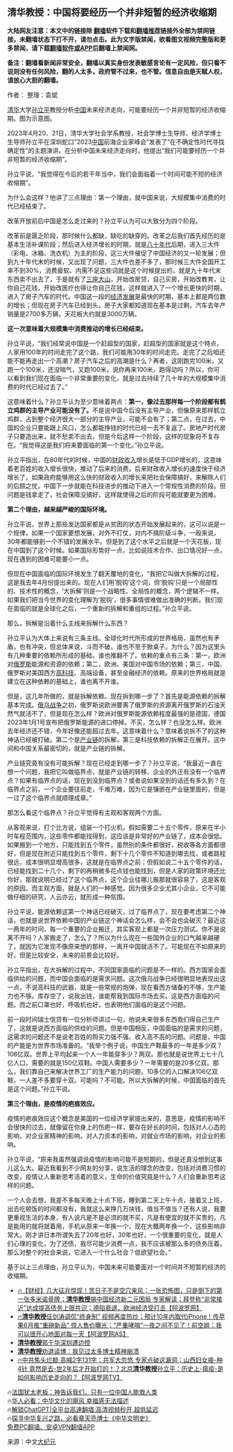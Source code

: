  <!-- 面包屑导航 --> <h2>清华教授：中国将要经历一个并非短暂的经济收缩期</h2> <p class="notice"><b>大陆网友注意：本文中的链接除 <a href="https://github.com/bannedbook/fanqiang" >翻墙</a>软件下载和<a href="https://github.com/killgcd/justmysocks/blob/master/README.md">翻墙推荐</a>链接外全部为禁网链接，未翻墙状态下打不开，请勿点击。此为文字版禁闻，欲看图文视频完整版和更多禁闻，请下载<a href="https://github.com/bannedbook/fanqiang">翻墙软件或APP</a>后翻墙上禁闻网。</p><p>备注：翻墙看新闻非常安全，翻墙以真实身份发表敏感言论有一定风险，但只看不说则没有任何风险，翻的人太多，政府管不过来，也不管。信息自由是天赋人权，请放心大胆的翻墙。</b></p>  <div class="entry"> <p>作者： 整理：袁斌</p> <p id="conimg"><a href="https://www.bannedbook.org/bnews/tag/%E6%B8%85%E5%8D%8E/" class="st_tag internal_tag" rel="tag" title="标签 清华 下的日志">清华</a>大学<a href="https://www.bannedbook.org/bnews/tag/%e5%ad%99%e7%ab%8b%e5%b9%b3/" class="st_tag internal_tag" rel="tag" title="标签 孙立平 下的日志">孙立平</a>教授分析<a href="https://www.bannedbook.org/bnews/tag/%E4%B8%AD%E5%9B%BD/" class="st_tag internal_tag" rel="tag" title="标签 中国 下的日志">中国</a>未来经济走向，可能要经历一个并非短暂的经济收缩期。图为示意图。</p> <p>2023年4月20、21日，清华大学社会学系教授，社会学博士生导师、经济学博士生导师孙立平在深圳蛇口“2023<span class='wp_keywordlink_affiliate'><a href="https://www.bannedbook.org/" title="中国" target="_blank">中国</a></span>前海企业家峰会”发表了“在不确定性时代寻找确定性”的主题演讲。在分析中国未来经济走向时，他提出“我们可能要经历一个并非短暂的经济收缩期”。</p> <p>孙立平说，“我觉得在今后的若干年当中，我们会面临着一个时间可能不短的经济收缩期”。</p> <p>为什么会这样？他讲了三点理由：第一个理由，就中国来说，大规模集中消费的时代已经结束了。</p> <p>改革开放前后中国是怎么走过来的？孙立平认为可以大致分为四个阶段。</p> <p>改革前是匮乏阶段，那时候什么都缺，缺吃的缺穿的。改革之后我们首先经历的是基本生活补课阶段；然后进入经济增长的时期，就是<span class='wp_keywordlink'><a href="https://www.bannedbook.org/forum2/topic939.html" title="《八十年代访谈录》" target="_blank">八十年代</a></span>后期，进入三大件（彩电、冰箱、洗衣机）为主的阶段，这三大件催促了中国经济的又一轮发展；但到九十年代末的时候，又出现了问题，三大件也差不多了，那时候三大件全国开工率不到30%，消费疲软、内需不足这些词就是这个时候提出的，就是九十年代末东西卖不出去了，于是就有了<span class='wp_keywordlink'><a href="https://www.bannedbook.org/forum11/topic333.html" title="禁片：民族主义和三座大山" target="_blank">三座大山</a></span>，开始改房贷，自己买房，开始改教育，让你自己花钱，开始改医疗也得让你自己花钱，这样就进入了一个增长更快的时期，进入了房子汽车的时代。中国这一段的<span class='wp_keywordlink'><a href="https://www.bannedbook.org/forum2/topic869.html" title="宪政、法治和经济发展——走向市场经济的制度保障" target="_blank">经济发展</a></span>是最快的时期，基本上都是两位数的增长；但现在房子汽车已经到头，房子大家都知道现在基本是过剩，汽车去年产销量是2700多万辆，天花板大约就是3000万辆。</p> <p><strong>这一次意味着大规模集中消费推动的增长已经结束。</strong></p> <p>孙立平说，“我们经常说中国是一个赶超型的国家，赶超型的国家就是这个特点，人家用100年的时间走完了这个路，我们可能用30年的时间走完。走完了之后咱还能不能再走出一个高潮？房子汽车之后的高潮是什么？再者，这刚跑完100米，又跑一个100米，还没喘气，又跑100米，说你再来100米，跑得动吗？所以，你可以看到我们现在面临一个非常重要的变化，就是过去持续了几十年的大规模集中消费的时代已经过去了。”</p> <p>这意味着什么？孙立平认为至少意味着两点：<strong>第一，像过去那样每一个阶段都有鹤立鸡群的主导产业可能没有了。</strong>不是说中国今后没有主导产业，但像原来那样鹤立鸡群，占到整个经济很大一部分的主导产业，可能不会有了；第二点，在过去，中国的企业只要能跟上风口，怎么都能挣钱的时代已经一去不复返了。房地产时代房子只要造出来，就不愁卖不出去，但是今后这样一个阶段，这样的现象将不复存在。“我觉得这是我们将来要面临的第一个变化。”孙立平说。</p> <p>孙立平指出，在80年代的时候，中国的<a href="https://www.bannedbook.org/bnews/tag/%E8%B4%A2%E6%94%BF%E6%94%B6%E5%85%A5/" class="st_tag internal_tag" rel="tag" title="标签 财政收入 下的日志">财政收入</a>增长是低于GDP增长的，这意味着老百姓的收入增长很快，推动了后来的消费。后来财政收入增长的速度快于经济增长了，如果政府能够用这么快的财政收入的增长来把社会保障搞好，来解除人们的后顾之忧，中国下一步就能在科技进步的推动下进入一个常规性消费的阶段。但问题是钱拿走了，社会保障没搞好，这样就使得之后的阶段可能就要更为困难。</p> <p><strong>第二个理由，越来越严峻的国际环境。</strong></p> <p>孙立平说，世界上那些发达国家都是从贫困的状态开始发展起来的，这可以说是一个规律，如果一个国家要想发展，对外不打仗，对内不搞阶级斗争，一般来说，30年都能够到一个不错的发展水平。但是到了这个水平之后就是一个天花板，现在中国到了这个时候。如果国际形势好一点，比如说技术合作、出口情况好一点，现在遇到的困难可能要小一点。</p> <p>但现在中国面临的国际环境发生了翻天覆地的变化，“我把它叫做大拆解的过程，这是我去年4月份提出来的。现在人们用‘脱钩’这个词，但‘脱钩’只是一个局部性的、技术性的概念，‘大拆解’则是一个战略性、全局性的概念，两个逻辑不一样。如果我们把当今世界的变化理解为‘脱钩’，很多事情很难做出准确的判断。我们现在面临的就是全球化之后，一个重新的拆解和重组的过程。”孙立平说。</p>  <p>那么，拆解是沿着什么主线来拆解什么东西？</p> <p>孙立平认为大体上来说有三条主线。全球化时代所形成的世界格局，虽然也有矛盾，也有冲突，但总体来说，斗而不破，谁也不至于掀桌子。为什么？因为这里头有几种重要的依赖所形成的基础，谁也推翻不了。依赖的重点有三条：第一，欧洲对<a href="https://www.bannedbook.org/bnews/tag/%e4%bf%84%e7%bd%97%e6%96%af/" class="st_tag internal_tag" rel="tag" title="标签 俄罗斯 下的日志">俄罗斯</a>能源和资源的依赖；第二，欧洲、美国对中国市场的依赖；第三，中国、俄罗斯对美国西方<a href="https://www.bannedbook.org/bnews/tag/%e9%ab%98%e7%a7%91%e6%8a%80/" class="st_tag internal_tag" rel="tag" title="标签 高科技 下的日志">高科技</a>、高端设备，甚至金融经济的依赖。原来的世界格局就是建立在这种依赖的基础上，谁也离不开谁。</p> <p>但是，这几年所做的，就是拆解依赖。现在拆到哪一步了？首先是能源依赖的拆解基本完成。<a href="https://www.bannedbook.org/bnews/tag/%e4%bf%84%e4%b9%8c%e6%88%98%e4%ba%89/" class="st_tag internal_tag" rel="tag" title="标签 俄乌战争 下的日志">俄乌战争</a>之初，俄罗斯说欧洲要离了俄罗斯的资源离开俄罗斯的石油天然气就活不了，但是现在怎么样？欧洲对俄罗斯能源依赖程度最强的是德国，德国2023年1月1号宣布把俄罗斯能源的进口停掉。不买，怎么样？也没怎么样。欧洲去年经济还不错，今年好像还能超过去年。这意味着什么？意味着说拆不了的这种神话已经被打破。第二个是<a href="https://www.bannedbook.org/bnews/tag/%E4%BA%A7%E4%B8%9A%E9%93%BE/" class="st_tag internal_tag" rel="tag" title="标签 产业链 下的日志">产业链</a>的拆解，第三是科技依赖的拆解正在展开。这中间和中国关系最密切的，就是产业链的拆解。</p> <p>产业链究竟有没有可能拆解？现在已经走到哪一步了？孙立平说，“我最近一直在想一个问题，我把它叫做临界点，就是产业链的转移、企业的外迁有没有一个临界点？如果有临界点的话，现在到没到临界点？或者说如果没到的话还有多久到？在临界点之前，一个企业要往前走，千难万难，因为它是镶嵌在产业链里面的，但是一过了这个临界点就顺理成章。”</p> <p>那怎么看这个临界点？孙立平觉得有主观和客观两个方面。</p> <p>从客观来说，打个比方说，组装一个打火机，假如需要二十五个零件，原来在半小时车程范围内，这些零件都能找得到，这应该是非常好的产业链了，成本会很低。如果搬到一个地方，只能找到五个零件，虽然别的条件都很好，税收等各方面都很好，但是现在附近只能找到五个零件，剩下十几个零件不知道到哪去找，或者路程很远，成本很明显增高很多，这就是在临界点之前；但假如说二十五个零件的话，已经能找到二十几个，剩下的再稍微多花点钱也能找到，但是人家的政策环境还比你好，那就说明已经过了这个临界点，这个企业往哪儿搬那就很容易了，这是客观的原因。而主观方面，就是人们的一种感觉。因为很多企业尤其小企业，它不可能做仔细的研究，人云亦云，就形成一种氛围。</p> <p>孙立平说，能源依赖这第一个神话已经破灭，过了临界点了，现在要考虑第二个神话，也就是说世界依赖中国的产业链这个神话会怎么样，会不会也会破灭？最近这一两年的时间，每一个重要的企业搬迁，其实客观上都是一次压力测试。你不是说离不开吗？人家搬走了，怎么了？所以为什么现在一些国外企业的口气越来越硬了，就因为它发现不像原来想的那样，一离开中国就活不了。可能现在不如原来的好，但是比较安全，未来的前景会比较好。</p>  <p>孙立平指出，在大拆解的过程中，不同国家面临的问题是不一样的。西方国家会面临供给的问题，而中国会面临的是需求问题。这次俄乌战争已经很明显地表现出这一点，不说高科技的武器，就是一些常规的炮弹，现在看西方储备的不够，生产能力也不够。库存空了，说我出钱，谁能帮我到国际市场去买。这是西方面临的问题。而之前口罩也好，呼吸机也好，也表明他们面临的是这个问题。</p> <p>前一段时间瑞士信贷有一位分析师讲过一句，他说未来很多东西我们得自己生产了，这就是说西方面临的供给的问题。但是中国相反，中国面临的是需求的问题，这需求的问题还不是说老百姓的购买力强不强、收入高不高的问题。问题是，中国的产能是为世界市场准备的。“我举个例子说，中国生产鞋最多的一年是多少双？106亿双。世界上平均起来一个人一年能穿多少？两双。那也就是说世界上七十几亿人口，需要的就是150亿双鞋。中国人需要多少？一年需要的是20多亿双。那么，我们靠自己来解决世界工厂的生产能力的问题，10多亿的人口解决106亿双鞋，一人差不多要穿十双。可能吗？不可能。所以大拆解的时候，中国面临的首先是这个问题。”孙立平说。</p> <p><strong>第三个理由，是疫情的疤痕效应。</strong></p> <p>疫情的疤痕效应这个概念是美国的一位经济学家提出来的，意思是，疫情的影响不会很快的过去，就像留在你身上的伤疤一样，要存在好长的时间，包括对人心态的影响，对企业家精神的影响，对人力资本的影响，对就业市场的影响，对企业的影响。</p> <p>孙立平说，“原来我虽然强调说疫情的影响可能不是短期的，但是还真没想到这事儿这么大。最近我看到不少网友的分享，说生活的理念的改变，包括对消费习惯的改变，疫情让人重新思考活着的意义，生命的价值究竟是什么？人们会重新思考这样的问题。</p> <p>一个人会去想，我差不多每天晚上十点下班，睡到第二天上午十点，接着又上班，出去吃顿饭的时间都没有，我就这么来挣几万块钱，值当不值当？还有人说，我要更重视生活的本身，有人说凡是不是必须的就不买，凡是有便宜的就不买贵的，凡是能用的就将就着用，手机从原来一年换一个，现在大概两年换一个，这些影响非常大。刚才讲日本所谓失去了20年也好，30年也好，一个很重要的变化，就是人们心理的变化，为了还债，我尽可能少消费一点，我不应该被那么多的债务压着。那么对整个的社会来说，它进入一个什么社会？低欲望社会。”</p> <p>基于以上三点理由，孙立平认为，中国未来可能要面对一个时间并不短暂的经济的收缩期。</p>  <!--<div id="taboola-mid-1"></div>--><ul class='op-related-articles' title='相关阅读'> <li><a href='https://www.bannedbook.org/bnews/bannedvideo/20230527/1889643.html' target='_blank'>🔥【财经】几大征兆惊现！苦日子不是空穴来风；一张恐怖图，只是倒下的第一张多米诺骨牌；<b>清华教授</b>揭中国经济新二元困局 专家解读；拜登称“非常接近”达成提高债务上限共识；德陷衰退，欧洲经济受打击【阿波罗网】</a></li> <li><a href='https://www.bannedbook.org/bnews/bannedvideo/20230514/1883955.html' target='_blank'>🔥<b>清华教授</b>任剑涛调侃“终身制” 视频再度热炒；预计10年内取代iPhone！传苹果6月推“重磅新品” 惊人售价曝光；“严重哮喘”一夜之间不见了！前空姐：我可以很开心地面对每一天【阿波罗网AS】</a></li> <li><a href='https://www.bannedbook.org/bnews/headline/20230505/1880696.html' target='_blank'><b>清华教授</b>郭于华深圳遭边控</a></li> <li><a href='https://www.bannedbook.org/bnews/lifebaike/20230410/1870454.html' target='_blank'><b>清华教授</b>劝退读博：我见过太多博士精神崩溃</a></li> <li><a href='https://www.bannedbook.org/bnews/sohnews/20230109/1833925.html' target='_blank'>🔥中共焦头烂额 高喊2字131字；共军大忽悠 专家点破这漏洞；山西妇女接-种4针 竟然是去-世2年后才开始打的！？北京<b>清华教授</b>孙立平：历史上-瘟疫-是如何影响历史走向的？【阿波罗网TV】</a></li> </ul> <p class="texttj"> 🔥<a href="https://www.bannedbook.org/bnews/ssgc/20230219/1850782.html" target="_blank">法国犹太老板：神告诉我们，只有一位中国人能救人类</a><br/> 🔥<a href="https://www.bannedbook.org/bnews/comments/20220220/1694796.html" target="_blank">华人必看：中华文化的飓风 幸福感无法描述</a><br/> 🔥<a href="https://github.com/bannedbook/fanqiang/wiki/V2ray%E6%9C%BA%E5%9C%BA" target="_blank">解锁ChatGPT|全平台高速翻墙:高清视频秒开,超低延迟</a><br/> 🔥<a href="https://www.bannedbook.org/bnews/comments/20220808/1768773.html" target="_blank">探寻中华复兴之路，必看章天亮博士《中华文明史》</a><br/> <a href="https://github.com/bannedbook/fanqiang/wiki/%E7%A6%81%E9%97%BB%E7%BD%91%E5%AE%89%E5%8D%93%E7%BF%BB%E5%A2%99%E6%96%B0%E9%97%BBAPP" target="_blank">免费PC翻墙、安卓VPN翻墙APP</a><br/> </p><p class="src-info">来源：中文<span class='wp_keywordlink_affiliate'><a href="http://www.epochtimes.com/" title="大纪元" target="_blank">大纪元</a></span> </p><a name='sharetosocial'></a> <div style="margin-bottom:5px;padding-bottom:5px;clear:both"> <div id="archive-pix-1" class="banner-ads"> <!-- AuctionX Display platform tag START --> <div id="27602x728x90x621x_ADSLOT1" clicktrack="%%CLICK_URL_ESC%%"></div>  <!-- AuctionX Display platform tag END --> </div> <div id="archive-pix-2" class="banner-ads"> <!-- AuctionX Display platform tag START --> <div id="27556x300x250x621x_ADSLOT1" clicktrack="%%CLICK_URL_ESC%%" style="margin:0 auto;text-align:center"></div>  <!-- AuctionX Display platform tag END --> </div> </div>  <div id="archive-pix-1" class="banner-ads"> <!-- AuctionX Display platform tag START --> <div id="27603x728x90x621x_ADSLOT1" clicktrack="%%CLICK_URL_ESC%%"></div>  <!-- AuctionX Display platform tag END --> </div> </div><!--END ENTRY--> 